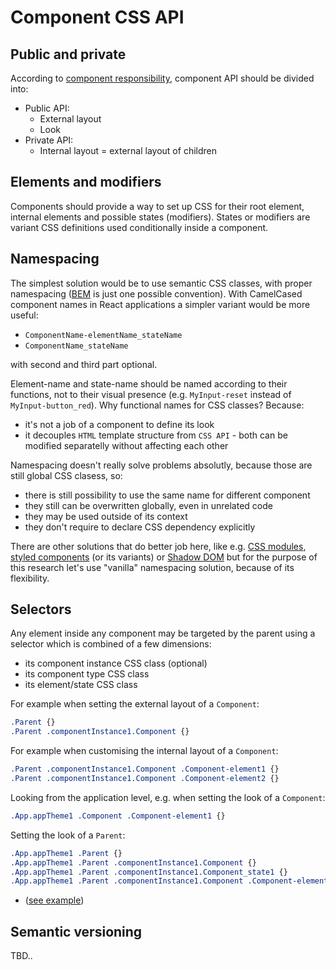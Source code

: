 # Component CSS API

## Public and private

According to [component responsibility](CSS-RESPONSIBILITY.md), component API should be divided into:

* Public API:
    * External layout
    * Look
* Private API:
    * Internal layout = external layout of children

## Elements and modifiers

Components should provide a way to set up CSS for their root element, internal elements and possible states (modifiers). States or modifiers are variant CSS definitions used conditionally inside a component.

## Namespacing

The simplest solution would be to use semantic CSS classes, with proper namespacing ([BEM](https://en.bem.info/methodology/quick-start/) is just one possible convention). With CamelCased component names in React applications a simpler variant would be more useful:
* `ComponentName-elementName_stateName`
* `ComponentName_stateName`

with second and third part optional.

Element-name and state-name should be named according to their functions, not to their visual presence (e.g. `MyInput-reset` instead of `MyInput-button_red`). Why functional names for CSS classes? Because:
* it's not a job of a component to define its look
* it decouples `HTML` template structure from `CSS API` - both can be modified separatelly without affecting each other

Namespacing doesn't really solve problems absolutly, because those are still global CSS clasess, so:
- there is still possibility to use the same name for different component
- they still can be overwritten globally, even in unrelated code
- they may be used outside of its context
- they don't require to declare CSS dependency explicitly

There are other solutions that do better job here, like e.g. [CSS modules](https://github.com/css-modules/css-modules), [styled components](https://github.com/styled-components/styled-components) (or its variants) or [Shadow DOM](https://developer.mozilla.org/en-US/docs/Web/Web_Components/Shadow_DOM) but for the purpose of this research let's use "vanilla" namespacing solution, because of its flexibility.

## Selectors

Any element inside any component may be targeted by the parent using a selector which is combined of a few dimensions:
* its component instance CSS class (optional)
* its component type CSS class
* its element/state CSS class

For example when setting the external layout of a `Component`:
```css
.Parent {}
.Parent .componentInstance1.Component {}
```

For example when customising the internal layout of a `Component`:
```css
.Parent .componentInstance1.Component .Component-element1 {}
.Parent .componentInstance1.Component .Component-element2 {}
```

Looking from the application level, e.g. when setting the look of a `Component`:
```css
.App.appTheme1 .Component .Component-element1 {}
```

Setting the look of a `Parent`:
```css
.App.appTheme1 .Parent {}
.App.appTheme1 .Parent .componentInstance1.Component {}
.App.appTheme1 .Parent .componentInstance1.Component_state1 {}
.App.appTheme1 .Parent .componentInstance1.Component .Component-element1_state1 {}
```

* ([see example](CSS-RESPONSIBILITY.md#components-are-not-responsible-for-their-look))


## Semantic versioning

TBD..
